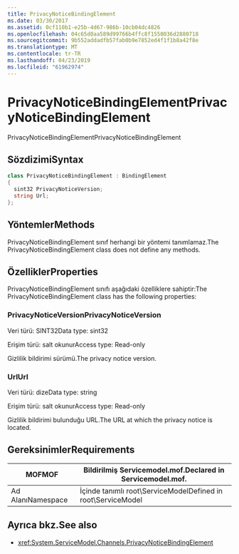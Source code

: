 ```yaml
---
title: PrivacyNoticeBindingElement
ms.date: 03/30/2017
ms.assetid: 0cf110b1-e25b-4d67-986b-10cb04dc4826
ms.openlocfilehash: 04c65d0aa589d99766b4ffc8f1550036d2880718
ms.sourcegitcommit: 9b552addadfb57fab0b9e7852ed4f1f1b8a42f8e
ms.translationtype: MT
ms.contentlocale: tr-TR
ms.lasthandoff: 04/23/2019
ms.locfileid: "61962974"
---
```

# <a name="privacynoticebindingelement"></a><span data-ttu-id="3f434-102">PrivacyNoticeBindingElement</span><span class="sxs-lookup"><span data-stu-id="3f434-102">PrivacyNoticeBindingElement</span></span>
<span data-ttu-id="3f434-103">PrivacyNoticeBindingElement</span><span class="sxs-lookup"><span data-stu-id="3f434-103">PrivacyNoticeBindingElement</span></span>  
  
## <a name="syntax"></a><span data-ttu-id="3f434-104">Sözdizimi</span><span class="sxs-lookup"><span data-stu-id="3f434-104">Syntax</span></span>  
  
```csharp
class PrivacyNoticeBindingElement : BindingElement  
{  
  sint32 PrivacyNoticeVersion;  
  string Url;  
};  
```  
  
## <a name="methods"></a><span data-ttu-id="3f434-105">Yöntemler</span><span class="sxs-lookup"><span data-stu-id="3f434-105">Methods</span></span>  
 <span data-ttu-id="3f434-106">PrivacyNoticeBindingElement sınıf herhangi bir yöntemi tanımlamaz.</span><span class="sxs-lookup"><span data-stu-id="3f434-106">The PrivacyNoticeBindingElement class does not define any methods.</span></span>  
  
## <a name="properties"></a><span data-ttu-id="3f434-107">Özellikler</span><span class="sxs-lookup"><span data-stu-id="3f434-107">Properties</span></span>  
 <span data-ttu-id="3f434-108">PrivacyNoticeBindingElement sınıfı aşağıdaki özelliklere sahiptir:</span><span class="sxs-lookup"><span data-stu-id="3f434-108">The PrivacyNoticeBindingElement class has the following properties:</span></span>  
  
### <a name="privacynoticeversion"></a><span data-ttu-id="3f434-109">PrivacyNoticeVersion</span><span class="sxs-lookup"><span data-stu-id="3f434-109">PrivacyNoticeVersion</span></span>  
 <span data-ttu-id="3f434-110">Veri türü: SINT32</span><span class="sxs-lookup"><span data-stu-id="3f434-110">Data type: sint32</span></span>  
  
 <span data-ttu-id="3f434-111">Erişim türü: salt okunur</span><span class="sxs-lookup"><span data-stu-id="3f434-111">Access type: Read-only</span></span>  
  
 <span data-ttu-id="3f434-112">Gizlilik bildirimi sürümü.</span><span class="sxs-lookup"><span data-stu-id="3f434-112">The privacy notice version.</span></span>  
  
### <a name="url"></a><span data-ttu-id="3f434-113">Url</span><span class="sxs-lookup"><span data-stu-id="3f434-113">Url</span></span>  
 <span data-ttu-id="3f434-114">Veri türü: dize</span><span class="sxs-lookup"><span data-stu-id="3f434-114">Data type: string</span></span>  
  
 <span data-ttu-id="3f434-115">Erişim türü: salt okunur</span><span class="sxs-lookup"><span data-stu-id="3f434-115">Access type: Read-only</span></span>  
  
 <span data-ttu-id="3f434-116">Gizlilik bildirimi bulunduğu URL.</span><span class="sxs-lookup"><span data-stu-id="3f434-116">The URL at which the privacy notice is located.</span></span>  
  
## <a name="requirements"></a><span data-ttu-id="3f434-117">Gereksinimler</span><span class="sxs-lookup"><span data-stu-id="3f434-117">Requirements</span></span>  
  
|<span data-ttu-id="3f434-118">MOF</span><span class="sxs-lookup"><span data-stu-id="3f434-118">MOF</span></span>|<span data-ttu-id="3f434-119">Bildirilmiş Servicemodel.mof.</span><span class="sxs-lookup"><span data-stu-id="3f434-119">Declared in Servicemodel.mof.</span></span>|  
|---------|-----------------------------------|  
|<span data-ttu-id="3f434-120">Ad Alanı</span><span class="sxs-lookup"><span data-stu-id="3f434-120">Namespace</span></span>|<span data-ttu-id="3f434-121">İçinde tanımlı root\ServiceModel</span><span class="sxs-lookup"><span data-stu-id="3f434-121">Defined in root\ServiceModel</span></span>|  
  
## <a name="see-also"></a><span data-ttu-id="3f434-122">Ayrıca bkz.</span><span class="sxs-lookup"><span data-stu-id="3f434-122">See also</span></span>

- <xref:System.ServiceModel.Channels.PrivacyNoticeBindingElement>
